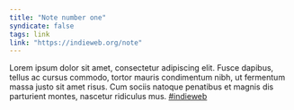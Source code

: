 ```yaml
---
title: "Note number one"
syndicate: false
tags: link
link: "https://indieweb.org/note"
---
```

Lorem ipsum dolor sit amet, consectetur adipiscing elit. Fusce dapibus, tellus ac cursus commodo, tortor mauris condimentum nibh, ut fermentum massa justo sit amet risus. Cum sociis natoque penatibus et magnis dis parturient montes, nascetur ridiculus mus. [#indieweb](https://indieweb.org/note)
	